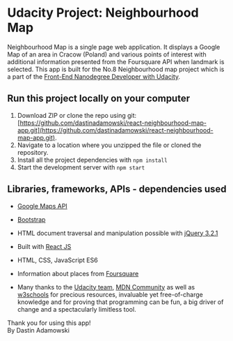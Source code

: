 # Udacity Project: Neighbourhood Map

Neighbourhood Map is a single page web application. It displays a Google Map of an area in Cracow (Poland) and various points of interest with additional information presented from the Foursquare API when landmark is selected. This app is built for the No.8 Neighbourhood map project which is a part of the [Front-End Nanodegree Developer with Udacity](https://eu.udacity.com/course/front-end-web-developer-nanodegree--nd001).


## Run this project locally on your computer

1. Download ZIP or clone the repo using git: [https://github.com/dastinadamowski/react-neighbourhood-map-app.git](https://github.com/dastinadamowski/react-neighbourhood-map-app.git).
2. Navigate to a location where you unzipped the file or cloned the repository.
3. Install all the project dependencies with `npm install`
4. Start the development server with `npm start`


## Libraries, frameworks, APIs - dependencies used

 * [Google Maps API](https://cloud.google.com/maps-platform/)

 * [Bootstrap](https://getbootstrap.com/)

 * HTML document traversal and manipulation possible with [jQuery 3.2.1](http://jquery.com/)

 * Built with [React JS](https://reactjs.org/)

 * HTML, CSS, JavaScript ES6

 * Information about places from [Foursquare](https://foursquare.com)

 * Many thanks to the [Udacity team](https://eu.udacity.com/), [MDN Community](https://developer.mozilla.org/en-US/docs/Learn/HTML) as well as [w3schools](https://www.w3schools.com/) for precious resources, invaluable yet free-of-charge knowledge and for proving that programming can be fun, a big driver of change and a spectacularly limitless tool.


Thank you for using this app!  
By Dastin Adamowski  

